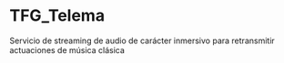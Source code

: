 # TFG_Telema
Servicio de streaming de audio de carácter inmersivo para retransmitir actuaciones de música clásica
